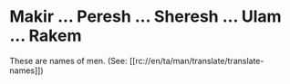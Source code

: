 # Makir ... Peresh ... Sheresh ... Ulam ... Rakem

These are names of men. (See: [[rc://en/ta/man/translate/translate-names]])

